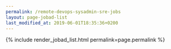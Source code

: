 ```yaml
---
permalink: /remote-devops-sysadmin-sre-jobs
layout: page-jobad-list
last_modified_at: 2019-06-01T18:35:36+0200
---
```

{% include render_jobad_list.html permalink=page.permalink %}
